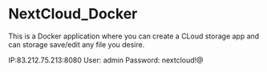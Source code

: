 # NextCloud_Docker

This is a Docker application where you can create a CLoud storage app and can storage save/edit any file you desire.

IP:83.212.75.213:8080
User: admin
Password: nextcloud!@
